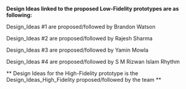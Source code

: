 **Design Ideas linked to the proposed Low-Fidelity prototypes are as following:**

Design_Ideas #1 are proposed/followed by Brandon Watson

Design_Ideas #2 are proposed/followed by Rajesh Sharma

Design_Ideas #3 are proposed/followed by Yamin Mowla

Design_Ideas #4 are proposed/followed by S M Rizwan Islam Rhythm

** Design Ideas for the High-Fidelity prototype is the Design_Ideas_High_Fidelity proposed/followed by the team **

